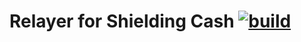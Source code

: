 # Relayer for Shielding Cash [![build](https://github.com/shieldingcash/shielding-relayer/actions/workflows/build.yml/badge.svg)](https://github.com/shieldingcash/shielding-relayer/actions/workflows/build.yml)
